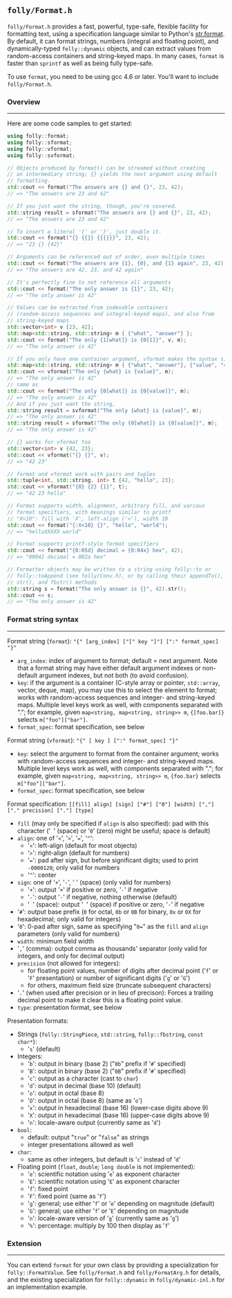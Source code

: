 `folly/Format.h`
----------------

`folly/Format.h` provides a fast, powerful, type-safe, flexible facility
for formatting text, using a specification language similar to Python's
[str.format](http://docs.python.org/library/string.html#formatstrings).
By default, it can format strings, numbers (integral and floating point),
and dynamically-typed `folly::dynamic` objects, and can extract values from
random-access containers and string-keyed maps.  In many cases, `format` is
faster than `sprintf` as well as being fully type-safe.

To use `format`, you need to be using gcc 4.6 or later.  You'll want to include
`folly/Format.h`.

### Overview
***

Here are some code samples to get started:

``` Cpp
using folly::format;
using folly::sformat;
using folly::vformat;
using folly::svformat;

// Objects produced by format() can be streamed without creating
// an intermediary string; {} yields the next argument using default
// formatting.
std::cout << format("The answers are {} and {}", 23, 42);
// => "The answers are 23 and 42"

// If you just want the string, though, you're covered.
std::string result = sformat("The answers are {} and {}", 23, 42);
// => "The answers are 23 and 42"

// To insert a literal '{' or '}', just double it.
std::cout << format("{} {{}} {{{}}}", 23, 42);
// => "23 {} {42}"

// Arguments can be referenced out of order, even multiple times
std::cout << format("The answers are {1}, {0}, and {1} again", 23, 42);
// => "The answers are 42, 23, and 42 again"

// It's perfectly fine to not reference all arguments
std::cout << format("The only answer is {1}", 23, 42);
// => "The only answer is 42"

// Values can be extracted from indexable containers
// (random-access sequences and integral-keyed maps), and also from
// string-keyed maps
std::vector<int> v {23, 42};
std::map<std::string, std::string> m { {"what", "answer"} };
std::cout << format("The only {1[what]} is {0[1]}", v, m);
// => "The only answer is 42"

// If you only have one container argument, vformat makes the syntax simpler
std::map<std::string, std::string> m { {"what", "answer"}, {"value", "42"} };
std::cout << vformat("The only {what} is {value}", m);
// => "The only answer is 42"
// same as
std::cout << format("The only {0[what]} is {0[value]}", m);
// => "The only answer is 42"
// And if you just want the string,
std::string result = svformat("The only {what} is {value}", m);
// => "The only answer is 42"
std::string result = sformat("The only {0[what]} is {0[value]}", m);
// => "The only answer is 42"

// {} works for vformat too
std::vector<int> v {42, 23};
std::cout << vformat("{} {}", v);
// => "42 23"

// format and vformat work with pairs and tuples
std::tuple<int, std::string, int> t {42, "hello", 23};
std::cout << vformat("{0} {2} {1}", t);
// => "42 23 hello"

// Format supports width, alignment, arbitrary fill, and various
// format specifiers, with meanings similar to printf
// "X<10": fill with 'X', left-align ('<'), width 10
std::cout << format("{:X<10} {}", "hello", "world");
// => "helloXXXXX world"

// Format supports printf-style format specifiers
std::cout << format("{0:05d} decimal = {0:04x} hex", 42);
// => "00042 decimal = 002a hex"

// Formatter objects may be written to a string using folly::to or
// folly::toAppend (see folly/Conv.h), or by calling their appendTo(),
// str(), and fbstr() methods
std::string s = format("The only answer is {}", 42).str();
std::cout << s;
// => "The only answer is 42"
```


### Format string syntax
***

Format string (`format`):
`"{" [arg_index] ["[" key "]"] [":" format_spec] "}"`

- `arg_index`: index of argument to format; default = next argument.  Note
  that a format string may have either default argument indexes or
  non-default argument indexes, but not both (to avoid confusion).
- `key`: if the argument is a container (C-style array or pointer,
  `std::array`, vector, deque, map), you may use this
  to select the element to format; works with random-access sequences and
  integer- and string-keyed maps.  Multiple level keys work as well, with
  components separated with "."; for example, given
  `map<string, map<string, string>> m`, `{[foo.bar]}` selects
  `m["foo"]["bar"]`.
- `format_spec`: format specification, see below

Format string (`vformat`):
`"{" [ key ] [":" format_spec] "}"`

- `key`: select the argument to format from the container argument;
  works with random-access sequences and integer- and string-keyed maps.
  Multiple level keys work as well, with components separated with "."; for
  example, given `map<string, map<string, string>> m`, `{foo.bar}` selects
  `m["foo"]["bar"]`.
- `format_spec`: format specification, see below

Format specification:
`[[fill] align] [sign] ["#"] ["0"] [width] [","] ["." precision] ["."] [type]`

- `fill` (may only be specified if `align` is also specified): pad with this
  character ('` `' (space) or '`0`' (zero) might be useful; space is default)
- `align`: one of '`<`', '`>`', '`=`', '`^`':
    - '`<`': left-align (default for most objects)
    - '`>`': right-align (default for numbers)
    - '`=`': pad after sign, but before significant digits; used to print
            `-0000120`; only valid for numbers
    - '`^`': center
- `sign`: one of '`+`', '`-`', ' ' (space) (only valid for numbers)
    - '`+`': output '`+`' if positive or zero, '`-`' if negative
    - '`-`': output '`-`' if negative, nothing otherwise (default)
    - '` `' (space): output '` `' (space) if positive or zero, '`-`' if negative
- '`#`': output base prefix (`0` for octal, `0b` or `0B` for binary, `0x` or
  `0X` for hexadecimal; only valid for integers)
- '`0`': 0-pad after sign, same as specifying "`0=`" as the `fill` and
  `align` parameters (only valid for numbers)
- `width`: minimum field width
- '`,`' (comma): output comma as thousands' separator (only valid for integers,
  and only for decimal output)
- `precision` (not allowed for integers):
    - for floating point values, number of digits after decimal point ('`f`' or
      '`F`' presentation) or number of significant digits ('`g`' or '`G`')
    - for others, maximum field size (truncate subsequent characters)
- '`.`' (when used after precision or in lieu of precison): Forces a trailing
  decimal point to make it clear this is a floating point value.
- `type`: presentation format, see below

Presentation formats:

- Strings (`folly::StringPiece`, `std::string`, `folly::fbstring`,
  `const char*`):
    - '`s`' (default)
- Integers:
    - '`b`': output in binary (base 2) ("`0b`" prefix if '`#`' specified)
    - '`B`': output in binary (base 2) ("`0B`" prefix if '`#`' specified)
    - '`c`': output as a character (cast to `char`)
    - '`d`': output in decimal (base 10) (default)
    - '`o`': output in octal (base 8)
    - '`O`': output in octal (base 8) (same as '`o`')
    - '`x`': output in hexadecimal (base 16) (lower-case digits above 9)
    - '`X`': output in hexadecimal (base 16) (upper-case digits above 9)
    - '`n`': locale-aware output (currently same as '`d`')
- `bool`:
    - default: output "`true`" or "`false`" as strings
    - integer presentations allowed as well
- `char`:
    - same as other integers, but default is '`c`' instead of '`d`'
- Floating point (`float`, `double`; `long double` is not implemented):
    - '`e`': scientific notation using '`e`' as exponent character
    - '`E`': scientific notation using '`E`' as exponent character
    - '`f`': fixed point
    - '`F`': fixed point (same as '`f`')
    - '`g`': general; use either '`f`' or '`e`' depending on magnitude (default)
    - '`G`': general; use either '`f`' or '`E`' depending on magnitude
    - '`n`': locale-aware version of '`g`' (currently same as '`g`')
    - '`%`': percentage: multiply by 100 then display as '`f`'


### Extension
***

You can extend `format` for your own class by providing a specialization for
`folly::FormatValue`.  See `folly/Format.h` and `folly/FormatArg.h` for
details, and the existing specialization for `folly::dynamic` in
`folly/dynamic-inl.h` for an implementation example.
